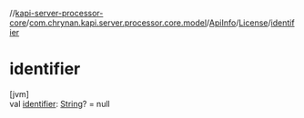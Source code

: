 //[kapi-server-processor-core](../../../../index.md)/[com.chrynan.kapi.server.processor.core.model](../../index.md)/[ApiInfo](../index.md)/[License](index.md)/[identifier](identifier.md)

# identifier

[jvm]\
val [identifier](identifier.md): [String](https://kotlinlang.org/api/latest/jvm/stdlib/kotlin/-string/index.html)? = null

